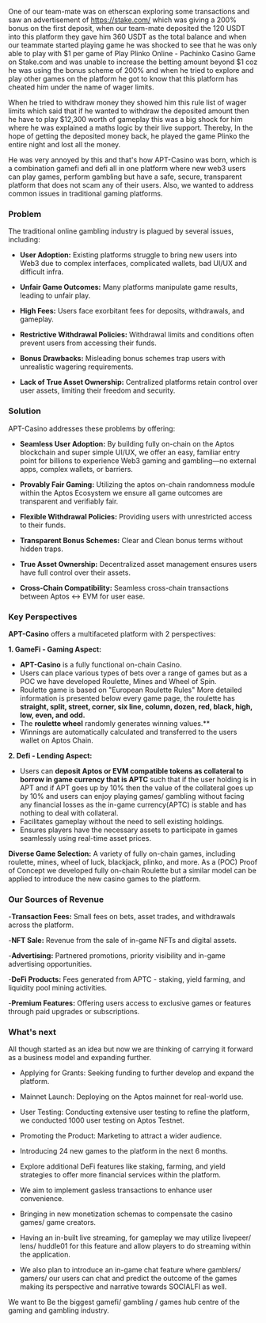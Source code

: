 One of our team-mate was on etherscan exploring some transactions and saw an advertisement of https://stake.com/ which was giving a 200% bonus on the first deposit, when our team-mate deposited the 120 USDT into this platform they gave him 360 USDT as the total balance and when our teammate started playing game he was shocked to see that he was only able to play with $1 per game of Play Plinko Online - Pachinko Casino Game on Stake.com and was unable to increase the betting amount beyond $1 coz he was using the bonus scheme of 200% and when he tried to explore and play other games on the platform he got to know that this platform has cheated him under the name of wager limits.

When he tried to withdraw money they showed him this rule list of wager limits which said that if he wanted to withdraw the deposited amount then he have to play $12,300 worth of gameplay this was a big shock for him where he was explained a maths logic by their live support. Thereby, In the hope of getting the deposited money back, he played the game Plinko the entire night and lost all the money.

He was very annoyed by this and that's how APT-Casino was born, which is a combination gamefi and defi all in one platform where new web3 users can play games, perform gambling but have a safe, secure, transparent platform that does not scam any of their users. Also, we wanted to address common issues in traditional gaming platforms.

### Problem
The traditional online gambling industry is plagued by several issues, including:
- **User Adoption:** Existing platforms struggle to bring new users into Web3 due to complex interfaces, complicated wallets, bad UI/UX and difficult infra.

- **Unfair Game Outcomes:** Many platforms manipulate game results, leading to unfair play.

- **High Fees:** Users face exorbitant fees for deposits, withdrawals, and gameplay.

- **Restrictive Withdrawal Policies:** Withdrawal limits and conditions often prevent users from accessing their funds.

- **Bonus Drawbacks:** Misleading bonus schemes trap users with unrealistic wagering requirements.

- **Lack of True Asset Ownership:** Centralized platforms retain control over user assets, limiting their freedom and security.

### Solution
 APT-Casino addresses these problems by offering:
- **Seamless User Adoption:** By building fully on-chain on the Aptos blockchain and super simple UI/UX, we offer an easy, familiar entry point for billions to experience Web3 gaming and gambling—no external apps, complex wallets, or barriers.

- **Provably Fair Gaming:** Utilizing the aptos on-chain randomness module within the Aptos Ecosystem we ensure all game outcomes are transparent and verifiably fair.



- **Flexible Withdrawal Policies:** Providing users with unrestricted access to their funds.

- **Transparent Bonus Schemes:** Clear and Clean bonus terms without hidden traps.

- **True Asset Ownership:** Decentralized asset management ensures users have full control over their assets.

- **Cross-Chain Compatibility:** Seamless cross-chain transactions between Aptos <-> EVM for user ease.

### Key Perspectives
**APT-Casino** offers a multifaceted platform with 2 perspectives:

**1. GameFi - Gaming Aspect:**
- **APT-Casino** is a fully functional on-chain Casino.
- Users can place various types of bets over a range of games but as a POC we have developed Roulette, Mines and Wheel of Spin. 
- Roulette game is based on "European Roulette Rules" More detailed information is presented below every game page, the roulette has **straight, split, street, corner, six line, column, dozen, red, black, high, low, even, and odd.**
- The **roulette wheel** randomly generates winning values.**
- Winnings are automatically calculated and transferred to the users wallet on Aptos Chain.

**2. Defi - Lending Aspect:**
- Users can **deposit Aptos or EVM compatible tokens as collateral to borrow in game currency that is APTC** such that if the user holding is in APT and if APT goes up by 10% then the value of the collateral goes up by 10% and users can enjoy playing games/ gambling without facing any financial losses as the in-game currency(APTC) is stable and has nothing to deal with collateral.
- Facilitates gameplay without the need to sell existing holdings.
- Ensures players have the necessary assets to participate in games seamlessly using real-time asset prices.

**Diverse Game Selection:** A variety of fully on-chain games, including roulette, mines, wheel of luck, blackjack, plinko, and more. As a (POC) Proof of Concept we developed fully on-chain Roulette but a similar model can be applied to introduce the new casino games to the platform.



### Our Sources of Revenue

-**Transaction Fees:** Small fees on bets, asset trades, and withdrawals across the platform.

-**NFT Sale:** Revenue from the sale of in-game NFTs and digital assets.

-**Advertising:** Partnered promotions, priority visibility and in-game advertising opportunities.

-**DeFi Products:** Fees generated from APTC - staking, yield farming, and liquidity pool mining activities.

-**Premium Features:** Offering users access to exclusive games or features through paid upgrades or subscriptions.

### What's next
All though started as an idea but now we are thinking of carrying it forward as a business model and expanding further.

- Applying for Grants: Seeking funding to further develop and expand the platform.

- Mainnet Launch: Deploying on the Aptos mainnet for real-world use.

- User Testing: Conducting extensive user testing to refine the platform, we conducted 1000 user testing on Aptos Testnet.

- Promoting the Product: Marketing to attract a wider audience.

- Introducing 24 new games to the platform in the next 6 months.

- Explore additional DeFi features like staking, farming, and yield strategies to offer more financial services within the platform.

- We aim to implement gasless transactions to enhance user convenience.

- Bringing in new monetization schemas to compensate the casino games/ game creators.

- Having an in-built live streaming, for gameplay we may utilize livepeer/ lens/ huddle01 for this feature and allow players to do streaming within the application.

- We also plan to introduce an in-game chat feature where gamblers/ gamers/ our users can chat and predict the outcome of the games making its perspective and narrative towards SOCIALFI as well.

We want to Be the biggest gamefi/ gambling / games hub centre of the gaming and gambling industry.